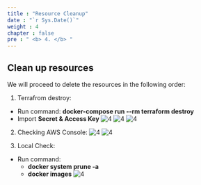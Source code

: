 ```yaml
---
title : "Resource Cleanup"
date : "`r Sys.Date()`"
weight : 4
chapter : false
pre : " <b> 4. </b> "
---
```

## Clean up resources

We will proceed to delete the resources in the following order:

1. Terrafrom destroy:
 - Run command: **docker-compose run --rm terraform destroy**
 - Import **Secret & Access Key**
![4](/ws-0001/images/4-cleanup/1-tfdestroy.png)
![4](/ws-0001/images/4-cleanup/1-tfdestroy-2.png)
![4](/ws-0001/images/4-cleanup/1-tfdestroy-3.png)
      
2. Checking AWS Console:
![4](/ws-0001/images/4-cleanup/2-1-awsvpc.png)
![4](/ws-0001/images/4-cleanup/2-2-awssubnet.png)

3. Local Check:
 - Run command:
   - **docker system prune -a**
   - **docker images**
![4](/ws-0001/images/4-cleanup/3-dockerlocal.png)




